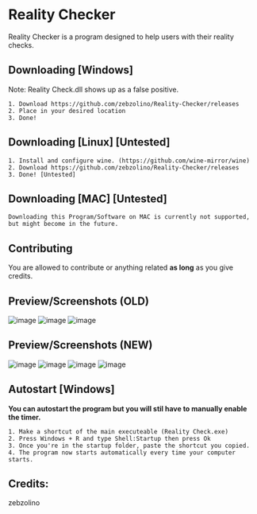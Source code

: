 Reality Checker
====


Reality Checker is a program designed to help users with their reality checks.

Downloading [Windows]
----------
Note: Reality Check.dll shows up as a false positive.
    
    1. Download https://github.com/zebzolino/Reality-Checker/releases
    2. Place in your desired location
    3. Done!
    
    
Downloading [Linux] [Untested]
----------
    1. Install and configure wine. (https://github.com/wine-mirror/wine)
    2. Download https://github.com/zebzolino/Reality-Checker/releases
    3. Done! [Untested]
    
    
Downloading [MAC] [Untested]
----------
    Downloading this Program/Software on MAC is currently not supported, but might become in the future.


Contributing
------------
You are allowed to contribute or anything related **as long** as you give credits.


Preview/Screenshots (OLD)
------------
![image](https://user-images.githubusercontent.com/47001560/166504811-504a74bc-ce48-4604-9b4f-fa595514e2ff.png)
![image](https://user-images.githubusercontent.com/47001560/166504916-94eb2699-9c95-46de-a5eb-87eb6e158770.png)
![image](https://user-images.githubusercontent.com/47001560/166504969-dc960608-ebdc-41c0-ac7b-5db4ba1a9a48.png)

Preview/Screenshots (NEW)
------------
![image](https://user-images.githubusercontent.com/47001560/166695013-e058bb16-0697-4c0f-920a-0fdfdc72093d.png)
![image](https://user-images.githubusercontent.com/47001560/166695062-6afab7bc-d50c-43b4-a977-24bce926d990.png)
![image](https://user-images.githubusercontent.com/47001560/166695121-1bf1ffc8-917a-4481-8fe9-05e9919ee1a0.png)
![image](https://user-images.githubusercontent.com/47001560/166695174-f6679773-1460-411b-8cb5-db60d805e551.png)


Autostart [Windows]
------------
**You can autostart the program but you will stil have to manually enable the timer.**

    1. Make a shortcut of the main executeable (Reality Check.exe)
    2. Press Windows + R and type Shell:Startup then press Ok
    3. Once you're in the startup folder, paste the shortcut you copied.
    4. The program now starts automatically every time your computer starts.
    
    
Credits:
------------
zebzolino


